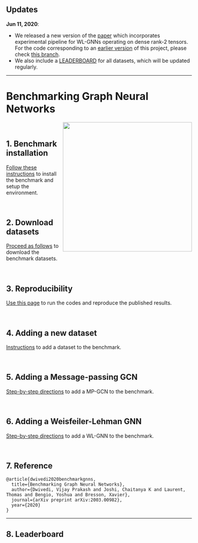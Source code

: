 ## Updates

**Jun 11, 2020**: 
- We released a new version of the [paper](https://arxiv.org/abs/2003.00982v2) which incorporates experimental pipeline for WL-GNNs operating on dense rank-2 tensors. For the code corresponding to an [earlier version](https://arxiv.org/abs/2003.00982v1) of this project, please check [this branch](https://github.com/graphdeeplearning/benchmarking-gnns/tree/arXivV1).  
- We also include a [LEADERBOARD](#8-leaderboard) for all datasets, which will be updated regularly.

---

# Benchmarking Graph Neural Networks

<img src="./docs/gnns.jpg" align="right" width="350"/>

<br>

## 1. Benchmark installation

[Follow these instructions](./docs/01_benchmark_installation.md) to install the benchmark and setup the environment.


<br>

## 2. Download datasets

[Proceed as follows](./docs/02_download_datasets.md) to download the benchmark datasets.


<br>

## 3. Reproducibility 

[Use this page](./docs/03_run_codes.md) to run the codes and reproduce the published results.


<br>

## 4. Adding a new dataset 

[Instructions](./docs/04_add_dataset.md) to add a dataset to the benchmark.


<br>

## 5. Adding a Message-passing GCN

[Step-by-step directions](./docs/05_add_mpgcn.md) to add a MP-GCN to the benchmark.


<br>

## 6. Adding a Weisfeiler-Lehman GNN

[Step-by-step directions](./docs/06_add_wlgnn.md) to add a WL-GNN to the benchmark.



<br>

## 7. Reference 

```
@article{dwivedi2020benchmarkgnns,
  title={Benchmarking Graph Neural Networks},
  author={Dwivedi, Vijay Prakash and Joshi, Chaitanya K and Laurent, Thomas and Bengio, Yoshua and Bresson, Xavier},
  journal={arXiv preprint arXiv:2003.00982},
  year={2020}
}
```

---

## 8. Leaderboard




<br><br><br>

